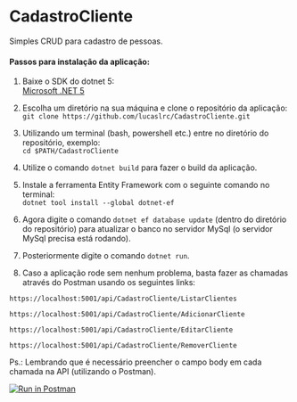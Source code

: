 # CadastroCliente
Simples CRUD para cadastro de pessoas.

#### Passos para instalação da aplicação:

1. Baixe o SDK do dotnet 5: <br>
  [Microsoft .NET 5](https://dotnet.microsoft.com/download/dotnet/5.0)

2. Escolha um diretório na sua máquina e clone o repositório da aplicação: <br>
  `git clone https://github.com/lucaslrc/CadastroCliente.git`

3. Utilizando um terminal (bash, powershell etc.) entre no diretório do repositório, exemplo: <br>
`cd $PATH/CadastroCliente`

4. Utilize o comando `dotnet build` para fazer o build da aplicação. <br>

5. Instale a ferramenta Entity Framework com o seguinte comando no terminal: <br>
`dotnet tool install --global dotnet-ef`

6. Agora digite o comando `dotnet ef database update` (dentro do diretório do repositório) para atualizar o banco no servidor MySql (o servidor MySql precisa está rodando). <br>

7. Posteriormente digite o comando `dotnet run`.

8. Caso a aplicação rode sem nenhum problema, basta fazer as chamadas através do Postman usando os seguintes links: <br>

`https://localhost:5001/api/CadastroCliente/ListarClientes`

`https://localhost:5001/api/CadastroCliente/AdicionarCliente`

`https://localhost:5001/api/CadastroCliente/EditarCliente`

`https://localhost:5001/api/CadastroCliente/RemoverCliente`

Ps.: Lembrando que é necessário preencher o campo body em cada chamada na API (utilizando o Postman).

[![Run in Postman](https://run.pstmn.io/button.svg)](https://god.postman.co/run-collection/b666f6297c15963024ac)
